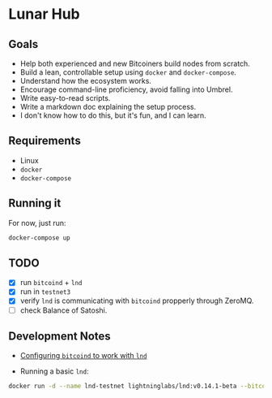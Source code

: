 # Lunar Hub

## Goals
- Help both experienced and new Bitcoiners build nodes from scratch.
- Build a lean, controllable setup using `docker` and `docker-compose`.
- Understand how the ecosystem works.
- Encourage command-line proficiency, avoid falling into Umbrel.
- Write easy-to-read scripts.
- Write a markdown doc explaining the setup process.
- I don't know how to do this, but it's fun, and I can learn.

## Requirements

- Linux
- `docker`
- `docker-compose`

## Running it

For now, just run:
```bash
docker-compose up
```

## TODO
- [x] run `bitcoind` + `lnd`
- [x] run in `testnet3`
- [x] verify `lnd` is communicating with `bitcoind` propperly through ZeroMQ.
- [ ] check Balance of Satoshi.

## Development Notes
- [Configuring `bitcoind` to work with `lnd`](https://github.com/lightningnetwork/lnd/blob/master/docs/INSTALL.md#bitcoind-options)

- Running a basic `lnd`:
```bash
docker run -d --name lnd-testnet lightninglabs/lnd:v0.14.1-beta --bitcoin.active --bitcoin.testnet --bitcoin.node=neutrino --neutrino.connect=faucet.lightning.community
```
